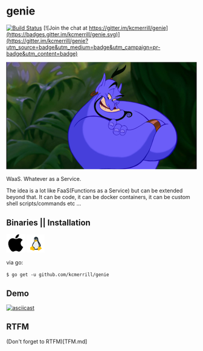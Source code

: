 # genie

[![Build Status](https://travis-ci.org/kcmerrill/genie.svg?branch=master)](https://travis-ci.org/kcmerrill/genie) [![Join the chat at https://gitter.im/kcmerrill/genie](https://badges.gitter.im/kcmerrill/genie.svg)](https://gitter.im/kcmerrill/genie?utm_source=badge&utm_medium=badge&utm_campaign=pr-badge&utm_content=badge)

![genie](https://raw.githubusercontent.com/kcmerrill/genie/master/assets/genie.jpg "genie")

WaaS. Whatever as a Service.

The idea is a lot like FaaS(Functions as a Service) but can be extended beyond that. It can be code, it can be docker containers, it can be custom shell scripts/commands etc ...

## Binaries || Installation

[![MacOSX](https://raw.githubusercontent.com/kcmerrill/go-dist/master/assets/apple_logo.png "Mac OSX")](http://go-dist.kcmerrill.com/kcmerrill/genie/mac/amd64) [![Linux](https://raw.githubusercontent.com/kcmerrill/go-dist/master/assets/linux_logo.png "Linux")](http://go-dist.kcmerrill.com/kcmerrill/genie/linux/amd64)

via go:

`$ go get -u github.com/kcmerrill/genie`

## Demo 

[![asciicast](https://asciinema.org/a/108888.png)](https://asciinema.org/a/108888)

## RTFM

(Don't forget to RTFM)[TFM.md]